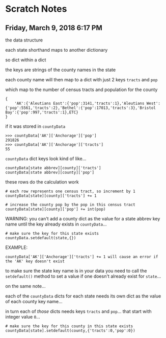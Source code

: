 # Scratch Notes

## Friday, March 9, 2018 6:17 PM

the data structure

each state shorthand maps to another dictionary

so dict within a dict

the keys are strings of the county names in the state

each county name will then map to a dict with just 2 keys `tracts` and `pop`

which map to the number of census tracts and population for the county

	{
		'AK':{'Aleutians East':{'pop':3141,'tracts':1},'Aleutians West':{'pop':5561,'tracts':2},'Bethel':{'pop':17013,'tracts':3},'Bristol Bay':{'pop':997,'tracts':1},ETC}
	}	

if it was stored in `countyData`

	>>> countyData['AK']['Anchorage']['pop']
	291826
	>>> countyData['AK']['Anchorage']['tracts']
	55

`countyData` dict keys look kind of like...

	countyData[state abbrev][county]['tracts']
	countyData[state abbrev][county]['pop']

these rows do the calculation work

	# each row represents one census tract, so increment by 1
	countyData[state][county]['tracts'] += 1

	# increase the county pop by the pop in this census tract
	countyData[state][county]['pop'] += int(pop)

WARNING:  you can't add a county dict as the value for a state abbrev key name until the key already exists in `countyData`...

	# make sure the key for this state exists
	countyData.setdefault(state,{})

EXAMPLE:  

	countyData['AK']['Anchorage']['tracts'] += 1 will cause an error if the 'AK' key doesn't exist

to make sure the state key name is in your data you need to call the `setdefault()` method to set a value if one doesn't already exist for `state`...

on the same note...

each of the `countyData` dicts for each state needs its own dict as the value of each county key name...

in turn each of *those* dicts needs keys `tracts` and `pop`...  that start with integer value `0`...

	# make sure the key for this county in this state exists
	countyData[state].setdefault(county,{'tracts':0,'pop':0})



